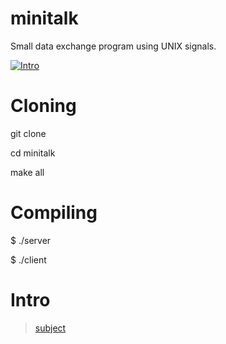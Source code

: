 # minitalk
Small data exchange program using UNIX signals.
 
 [![Intro](https://img.shields.io/badge/Cursus-Minitalk-success?style=for-the-badge&logo=42)](https://github.com/zrdouane)
 
 # Cloning

 git clone

 cd minitalk
 
 make all

 # Compiling
 
 $ ./server
 
 $ ./client <PID> <STR>
 
 # Intro
 
  > [subject](subject.pdf)
